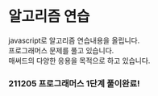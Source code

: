 # 알고리즘 연습
javascript로 알고리즘 연습내용을 올립니다.<br>
프로그래머스 문제를 풀고 있습니다.<br>
매써드의 다양한 응용을 목적으로 하고 있습니다.<br>

### 211205 프로그래머스 1단계 풀이완료!
